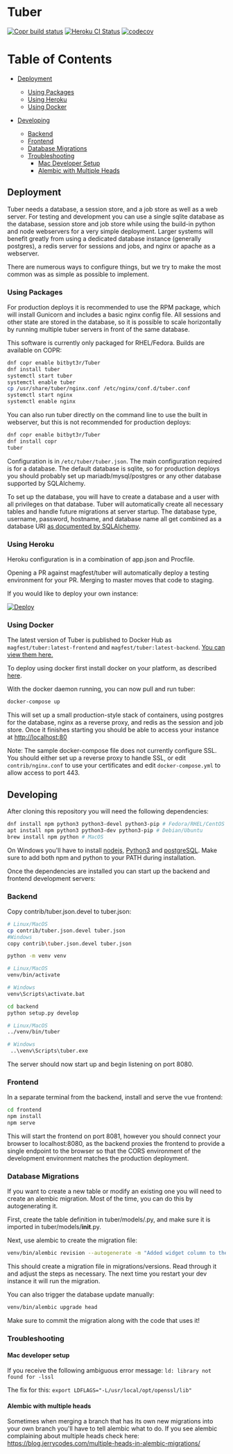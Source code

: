 # Tuber

[![Copr build status](https://copr.fedorainfracloud.org/coprs/bitbyt3r/Tuber/package/tuber/status_image/last_build.png)](https://copr.fedorainfracloud.org/coprs/bitbyt3r/Tuber/package/tuber/)
[![Heroku CI Status](https://tuber-ci-badge.herokuapp.com/last.svg)](https://dashboard.heroku.com/pipelines/6ebd065d-db02-419d-80bd-6406f271d992/tests)
[![codecov](https://codecov.io/gh/magfest/tuber/branch/master/graph/badge.svg)](https://codecov.io/gh/magfest/tuber)

Table of Contents
=================

* [Deployment](#deployment)
  * [Using Packages](#using-packages)
  * [Using Heroku](#using-heroku)
  * [Using Docker](#using-docker)

* [Developing](#developing)
  * [Backend](#backend)
  * [Frontend](#frontend)
  * [Database Migrations](#database-migrations)
  * [Troubleshooting](#troubleshooting)
    * [Mac Developer Setup](#mac-developer-setup)
    * [Alembic with Multiple Heads](#alembic-with-multiple-heads)


## Deployment

Tuber needs a database, a session store, and a job store as well as a web server. For testing and development you can use a single sqlite database as the database, session store and job store while using the build-in python and node webservers for a very simple deployment. Larger systems will benefit greatly from using a dedicated database instance (generally postgres), a redis server for sessions and jobs, and nginx or apache as a webserver.

There are numerous ways to configure things, but we try to make the most common was as simple as possible to implement.

### Using Packages

For production deploys it is recommended to use the RPM package, which will install Gunicorn and includes a basic nginx config file. All sessions and other state are stored in the database, so it is possible to scale horizontally by running multiple tuber servers in front of the same database.

This software is currently only packaged for RHEL/Fedora. Builds are available on COPR:

```bash
dnf copr enable bitbyt3r/Tuber
dnf install tuber
systemctl start tuber
systemctl enable tuber
cp /usr/share/tuber/nginx.conf /etc/nginx/conf.d/tuber.conf
systemctl start nginx
systemctl enable nginx
```

You can also run tuber directly on the command line to use the built in webserver, but this is not recommended for production deploys:

```bash
dnf copr enable bitbyt3r/Tuber
dnf install copr
tuber
```

Configuration is in `/etc/tuber/tuber.json`. The main configuration required is for a database. The default database is sqlite, so for production deploys you should probably set up mariadb/mysql/postgres or any other database supported by SQLAlchemy.

To set up the database, you will have to create a database and a user with all privileges on that database. Tuber will automatically create all necessary tables and handle future migrations at server startup. The database type, username, password, hostname, and database name all get combined as a database URI [as documented by SQLAlchemy](https://docs.sqlalchemy.org/en/13/core/engines.html). 

### Using Heroku

Heroku configuration is in a combination of app.json and Procfile.

Opening a PR against magfest/tuber will automatically deploy a testing environment for your PR. Merging to master moves that code to staging.

If you would like to deploy your own instance:

[![Deploy](https://www.herokucdn.com/deploy/button.svg)](https://heroku.com/deploy)

### Using Docker

The latest version of Tuber is published to Docker Hub as `magfest/tuber:latest-frontend` and `magfest/tuber:latest-backend`. [You can view them here.](https://hub.docker.com/r/magfest/tuber)

To deploy using docker first install docker on your platform, as described [here](https://docs.docker.com/get-docker/).

With the docker daemon running, you can now pull and run tuber:

```bash
docker-compose up
```

This will set up a small production-style stack of containers, using postgres for the database, nginx as a reverse proxy, and redis as the session and job store. Once it finishes starting you should be able to access your instance at [http://localhost:80](http://localhost:80)

Note: The sample docker-compose file does not currently configure SSL. You should either set up a reverse proxy to handle SSL, or edit `contrib/nginx.conf` to use your certificates and edit `docker-compose.yml` to allow access to port 443.

## Developing

After cloning this repository you will need the following dependencies:

```bash
dnf install npm python3 python3-devel python3-pip # Fedora/RHEL/CentOS
apt install npm python3 python3-dev python3-pip # Debian/Ubuntu
brew install npm python # MacOS
```

On Windows you'll have to install [nodejs](https://nodejs.org/en/download/), [Python3](https://www.python.org/downloads/) and [postgreSQL](https://www.enterprisedb.com/downloads/postgres-postgresql-downloads).
Make sure to add both npm and python to your PATH during installation.

Once the dependencies are installed you can start up the backend and frontend development servers:

### Backend
Copy contrib/tuber.json.devel to tuber.json:
```bash
# Linux/MacOS
cp contrib/tuber.json.devel tuber.json
#Windows
copy contrib\tuber.json.devel tuber.json
```

```bash
python -m venv venv

# Linux/MacOS
venv/bin/activate 

# Windows 
venv\Scripts\activate.bat

cd backend
python setup.py develop

# Linux/MacOS
../venv/bin/tuber

# Windows
 ..\venv\Scripts\tuber.exe
```

The server should now start up and begin listening on port 8080.

### Frontend

In a separate terminal from the backend, install and serve the vue frontend:

```bash
cd frontend
npm install
npm serve
```

This will start the frontend on port 8081, however you should connect your browser to localhost:8080, as the backend proxies the frontend to provide a single endpoint to the browser so that the CORS environment of the development environment matches the production deployment.

### Database Migrations

If you want to create a new table or modify an existing one you will need to create an alembic migration. Most of the time, you can do this by autogenerating it.

First, create the table definition in tuber/models/<name>.py, and make sure it is imported in tuber/models/__init__.py.

Next, use alembic to create the migration file:

```bash
venv/bin/alembic revision --autogenerate -m "Added widget column to the whatsit table"
```

This should create a migration file in migrations/versions. Read through it and adjust the steps as necessary. The next time you restart your dev instance it will run the migration.

You can also trigger the database update manually:
```bash
venv/bin/alembic upgrade head
```

Make sure to commit the migration along with the code that uses it!

### Troubleshooting
#### Mac developer setup

If you receive the following ambiguous error message: `ld: library not found for -lssl`

The fix for this: `export LDFLAGS="-L/usr/local/opt/openssl/lib"`

#### Alembic with multiple heads

Sometimes when merging a branch that has its own new migrations into your own branch you'll have to tell alembic what to do.
If you see alembic complaining about multiple heads check here: https://blog.jerrycodes.com/multiple-heads-in-alembic-migrations/